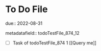 # To Do File

due:: 2022-08-31

metadatafield:: todoTestFile_874_12

- [ ] Task of todoTestFile_874 1 [[Query me]]
